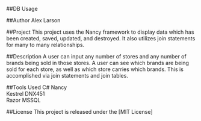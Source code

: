 ##DB Usage

##Author
Alex Larson

##Project
This project uses the Nancy framework to display data which has been created, saved, updated, and destroyed.  It also utilizes join statements for many to many relationships.  

##Description
A user can input any number of stores and any number of brands being sold in those stores.  A user can see which brands are being sold for each store, as well as which store carries which brands.  This is accomplished via join statements and join tables.     

##Tools Used
C#
Nancy  
Kestrel
DNX451  
Razor
MSSQL

##License
This project is released under the [MIT License]
